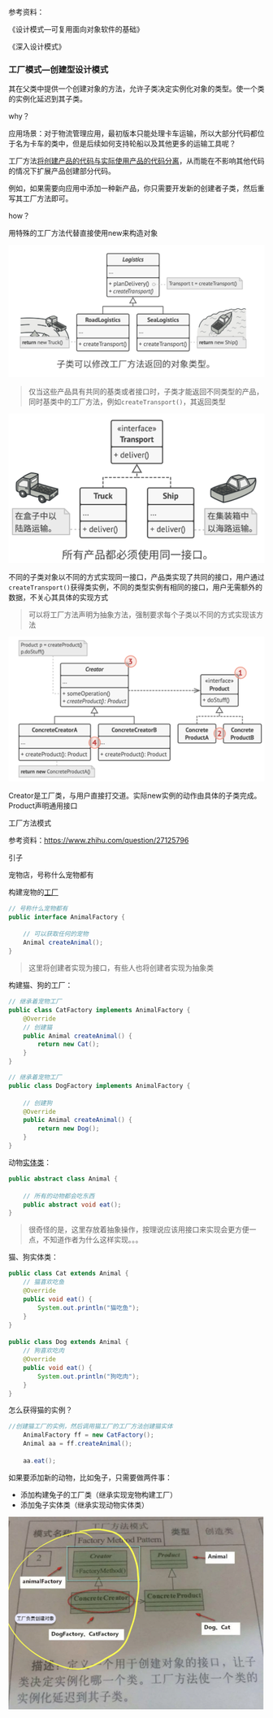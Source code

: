 参考资料：

《设计模式—可复用面向对象软件的基础》

《深入设计模式》

### 工厂模式—创建型设计模式

其在父类中提供一个创建对象的方法，允许子类决定实例化对象的类型。使一个类的实例化延迟到其子类。

why？

应用场景：对于物流管理应用，最初版本只能处理卡车运输，所以大部分代码都位于名为卡车的类中，但是后续如何支持轮船以及其他更多的运输工具呢？

工厂方法<u>将创建产品的代码与实际使用产品的代码分离</u>，从而能在不影响其他代码的情况下扩展产品创建部分代码。

例如，如果需要向应用中添加一种新产品，你只需要开发新的创建者子类，然后重写其工厂方法即可。

how？

用特殊的工厂方法代替直接使用new来构造对象

![image-20220422222103813](https://raw.githubusercontent.com/Vio1ette/blog-img/main/image-20220422222103813.png)

> 仅当这些产品具有共同的基类或者接口时，子类才能返回不同类型的产品，同时基类中的工厂方法，例如`createTransport()`，其返回类型

![image-20220422222430551](https://raw.githubusercontent.com/Vio1ette/blog-img/main/image-20220422222430551.png)

不同的子类对象以不同的方式实现同一接口，产品类实现了共同的接口，用户通过`createTransport()`获得类实例，不同的类型实例有相同的接口，用户无需额外的数据，不关心其具体的实现方式

> 可以将工厂方法声明为抽象方法，强制要求每个子类以不同的方式实现该方法

![image-20220423102205614](https://raw.githubusercontent.com/Vio1ette/blog-img/main/image-20220423102205614.png)

Creator是工厂类，与用户直接打交道。实际new实例的动作由具体的子类完成。Product声明通用接口

工厂方法模式

参考资料：https://www.zhihu.com/question/27125796

引子

宠物店，号称什么宠物都有

构建宠物的<u>工厂</u>

```java
// 号称什么宠物都有
public interface AnimalFactory {

	// 可以获取任何的宠物
	Animal createAnimal();
}
```

> 这里将创建者实现为接口，有些人也将创建者实现为抽象类

构建猫、狗的工厂：

```java
// 继承着宠物工厂
public class CatFactory implements AnimalFactory {
    @Override
    // 创建猫
    public Animal createAnimal() {
        return new Cat();
    }
}
```

```java
// 继承着宠物工厂
public class DogFactory implements AnimalFactory {

	// 创建狗
	@Override
	public Animal createAnimal() {
		return new Dog();
	}
}
```

动物<u>实体类</u>：

```java
public abstract class Animal {

	// 所有的动物都会吃东西
	public abstract void eat();
}
```

> 很奇怪的是，这里存放着抽象操作，按理说应该用接口来实现会更方便一点，不知道作者为什么这样实现。。。

猫、狗实体类：

```java
public class Cat extends Animal {
	// 猫喜欢吃鱼
	@Override
	public void eat() {
		System.out.println("猫吃鱼");
	}
}

public class Dog extends Animal {
	// 狗喜欢吃肉
	@Override
	public void eat() {
		System.out.println("狗吃肉");
	}
}
```

怎么获得猫的实例？

```java
//创建猫工厂的实例，然后调用猫工厂的工厂方法创建猫实体
    AnimalFactory ff = new CatFactory();
    Animal aa = ff.createAnimal();

    aa.eat();
```

如果要添加新的动物，比如兔子，只需要做两件事：

- 添加构建兔子的工厂类（继承实现宠物构建工厂）
- 添加兔子实体类（继承实现动物实体类）

![image-20220423112912248](https://raw.githubusercontent.com/Vio1ette/blog-img/main/image-20220423112912248.png)

